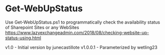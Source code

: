 # Get-WebUpStatus
Use Get-WebUpStatus.ps1 to programmatically check the availability status of Sharepoint Sites or any WebSites
https://www.lazyexchangeadmin.com/2018/08/checking-website-up-status-using.html

v1.0 - Initial version by junecastillote
v1.0.0.1 - Parameterized by wetling23
